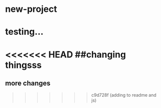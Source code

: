 # new-project

# testing...

<<<<<<< HEAD
##changing thingsss
=======

## more changes
>>>>>>> c9d728f (adding to readme and js)
